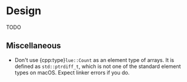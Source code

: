 # Design

TODO


## Miscellaneous

- Don't use {cpp:type}`lue::Count` as an element type of arrays. It is defined as `std::ptrdiff_t`, which is
  not one of the standard element types on macOS. Expect linker errors if you do.
